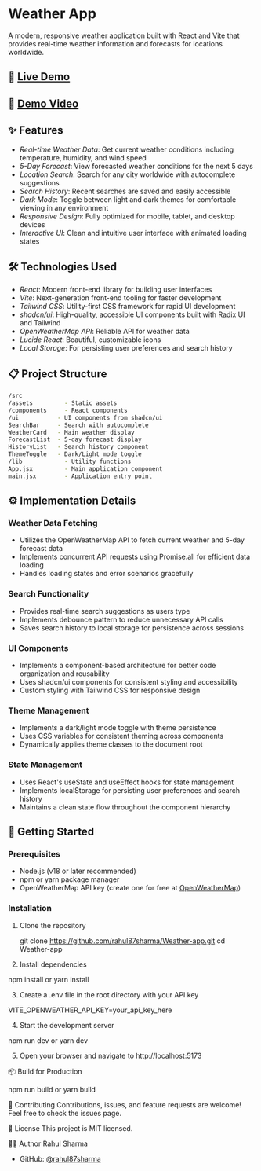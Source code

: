 # Weather App

A modern, responsive weather application built with React and Vite that provides real-time weather information and forecasts for locations worldwide.

## 🚀 [Live Demo](https://weather-app-tawny-psi-51.vercel.app/)

## 🚀 [Demo Video](https://drive.google.com/file/d/1y7b22MpSHWb8nUgYfgY5RpzKoRpnaxEa/view?usp=drive_link)

## ✨ Features

- *Real-time Weather Data*: Get current weather conditions including temperature, humidity, and wind speed
- *5-Day Forecast*: View forecasted weather conditions for the next 5 days
- *Location Search*: Search for any city worldwide with autocomplete suggestions
- *Search History*: Recent searches are saved and easily accessible
- *Dark Mode*: Toggle between light and dark themes for comfortable viewing in any environment
- *Responsive Design*: Fully optimized for mobile, tablet, and desktop devices
- *Interactive UI*: Clean and intuitive user interface with animated loading states

## 🛠 Technologies Used

- *React*: Modern front-end library for building user interfaces
- *Vite*: Next-generation front-end tooling for faster development
- *Tailwind CSS*: Utility-first CSS framework for rapid UI development
- *shadcn/ui*: High-quality, accessible UI components built with Radix UI and Tailwind
- *OpenWeatherMap API*: Reliable API for weather data
- *Lucide React*: Beautiful, customizable icons
- *Local Storage*: For persisting user preferences and search history

## 📋 Project Structure
```bash
/src
/assets         - Static assets
/components     - React components
/ui           - UI components from shadcn/ui
SearchBar     - Search with autocomplete
WeatherCard   - Main weather display
ForecastList  - 5-day forecast display
HistoryList   - Search history component
ThemeToggle   - Dark/Light mode toggle
/lib            - Utility functions
App.jsx         - Main application component
main.jsx        - Application entry point

```

## ⚙ Implementation Details

### Weather Data Fetching
- Utilizes the OpenWeatherMap API to fetch current weather and 5-day forecast data
- Implements concurrent API requests using Promise.all for efficient data loading
- Handles loading states and error scenarios gracefully

### Search Functionality
- Provides real-time search suggestions as users type
- Implements debounce pattern to reduce unnecessary API calls
- Saves search history to local storage for persistence across sessions

### UI Components
- Implements a component-based architecture for better code organization and reusability
- Uses shadcn/ui components for consistent styling and accessibility
- Custom styling with Tailwind CSS for responsive design

### Theme Management
- Implements a dark/light mode toggle with theme persistence
- Uses CSS variables for consistent theming across components
- Dynamically applies theme classes to the document root

### State Management
- Uses React's useState and useEffect hooks for state management
- Implements localStorage for persisting user preferences and search history
- Maintains a clean state flow throughout the component hierarchy

## 🚀 Getting Started

### Prerequisites
- Node.js (v18 or later recommended)
- npm or yarn package manager
- OpenWeatherMap API key (create one for free at [OpenWeatherMap](https://openweathermap.org/api))

### Installation

1. Clone the repository
   
   git clone https://github.com/rahul87sharma/Weather-app.git
   cd Weather-app

2. Install dependencies

npm install
or
yarn install

3. Create a .env file in the root directory with your API key

VITE_OPENWEATHER_API_KEY=your_api_key_here

4. Start the development server

npm run dev
or
yarn dev

5. Open your browser and navigate to http://localhost:5173

📦 Build for Production

npm run build
or
yarn build

🤝 Contributing
Contributions, issues, and feature requests are welcome! Feel free to check the issues page.

📝 License
This project is MIT licensed.

👨‍💻 Author
Rahul Sharma

- GitHub: [@rahul87sharma](https://github.com/rahul87sharma)
